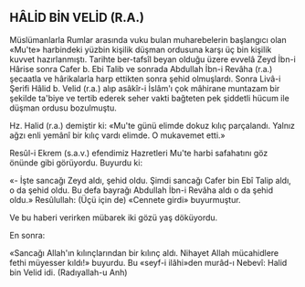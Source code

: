 ## HÂLİD BİN VELİD (R.A.)

Müslümanlarla Rumlar arasında vuku bulan muharebelerin başlangıcı olan «Mu'te» harbindeki yüzbin kişilik düşman ordusuna karşı üç bin kişilik kuvvet hazırlanmıştı. Tarihte ber-tafsîl beyan olduğu üzere evvelâ Zeyd İbn-i Hârise sonra Cafer b. Ebi Talib ve sonrada Abdullah İbn-i Revâha (r.a.) şecaatla ve hârikalarla harp ettik­ten sonra şehid olmuşlardı. Sonra Livâ-i Şerifi Hâlid b. Velid (r.a.) alıp asâkîr-i İslâm'ı çok mâhirane muntazam bir şekilde ta'biye ve tertib ederek seher vakti bağteten pek şiddetli hücum ile düşman ordusu bozulmuştu.

Hz. Halid (r.a.) demiştir ki: «Mu'te günü elimde dokuz kılıç parçalandı. Yalnız ağzı enli yemânî bir kılıç vardı elimde. O mukavemet et­ti.»

Resûl-i Ekrem (s.a.v.) efendimiz Hazretleri Mu'te harbi safahatını göz önünde gibi görüyordu. Buyurdu ki:

«- İşte sancağı Zeyd aldı, şehid oldu. Şimdi sancağı Cafer bin Ebî Talip aldı, o da şehid oldu. Bu defa bayrağı Abdullah İbn-i Revâha aldı o da şehid oldu.» Resûlullah: (Üçü için de) «Cennete girdi» buyurmuştur.

Ve bu haberi verirken mübarek iki gözü yaş döküyordu.

En sonra:

«Sancağı Allah'ın kılınçlarından bir kılınç aldı. Nihayet Allah mücahidlere fethi müyesser kıldı!» buyurdu. Bu «seyf-i ilâhi»den murâd-ı Nebevî: Halid bin Velid idi. (Radıyallah-u Anh)
